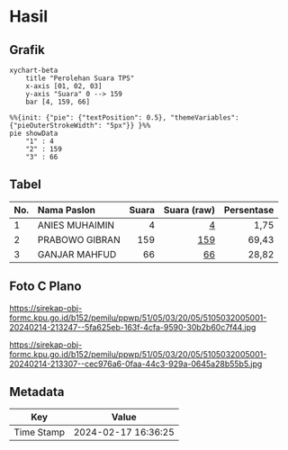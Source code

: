 # Hasil

## Grafik

```mermaid
xychart-beta
    title "Perolehan Suara TPS"
    x-axis [01, 02, 03]
    y-axis "Suara" 0 --> 159
    bar [4, 159, 66]
```

```mermaid
%%{init: {"pie": {"textPosition": 0.5}, "themeVariables": {"pieOuterStrokeWidth": "5px"}} }%%
pie showData
    "1" : 4
    "2" : 159
    "3" : 66
```

## Tabel

| No. | Nama Paslon    | Suara | Suara (raw) | Persentase |
|:--- |:-------------- | -----:| -----------:| ----------:|
| 1   | ANIES MUHAIMIN | 4     | [4][p-1]    | 1,75       |
| 2   | PRABOWO GIBRAN | 159   | [159][p-2]  | 69,43      |
| 3   | GANJAR MAHFUD  | 66    | [66][p-3]   | 28,82      |


[p-1]: https://github.com/gigit-pemilu/pemilu-2024-51-bali/blob/main/pilpres/hitung-suara/sub/51-bali/sub/05-klungkung/sub/03-klungkung/sub/2005-jumpai/sub/001-tps/sub/paslon-1.txt
[p-2]: https://github.com/gigit-pemilu/pemilu-2024-51-bali/blob/main/pilpres/hitung-suara/sub/51-bali/sub/05-klungkung/sub/03-klungkung/sub/2005-jumpai/sub/001-tps/sub/paslon-2.txt
[p-3]: https://github.com/gigit-pemilu/pemilu-2024-51-bali/blob/main/pilpres/hitung-suara/sub/51-bali/sub/05-klungkung/sub/03-klungkung/sub/2005-jumpai/sub/001-tps/sub/paslon-3.txt

## Foto C Plano

https://sirekap-obj-formc.kpu.go.id/b152/pemilu/ppwp/51/05/03/20/05/5105032005001-20240214-213247--5fa625eb-163f-4cfa-9590-30b2b60c7f44.jpg

https://sirekap-obj-formc.kpu.go.id/b152/pemilu/ppwp/51/05/03/20/05/5105032005001-20240214-213307--cec976a6-0faa-44c3-929a-0645a28b55b5.jpg


## Metadata

| Key        | Value               |
| ---------- | ------------------- |
| Time Stamp | 2024-02-17 16:36:25 |



